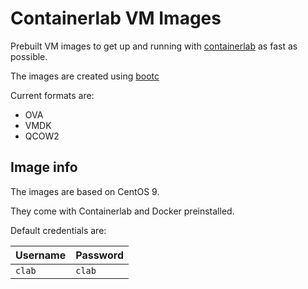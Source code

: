 
# Containerlab VM Images

Prebuilt VM images to get up and running with [containerlab](https://containerlab.dev) as fast as possible.

The images are created using [bootc](https://bootc-dev.github.io/bootc/)

Current formats are:

- OVA 
- VMDK
- QCOW2

## Image info

The images are based on CentOS 9.

They come with Containerlab and Docker preinstalled.

Default credentials are:

|  Username  |  Password  |
|------------|------------|
| `clab`     | `clab`     |

